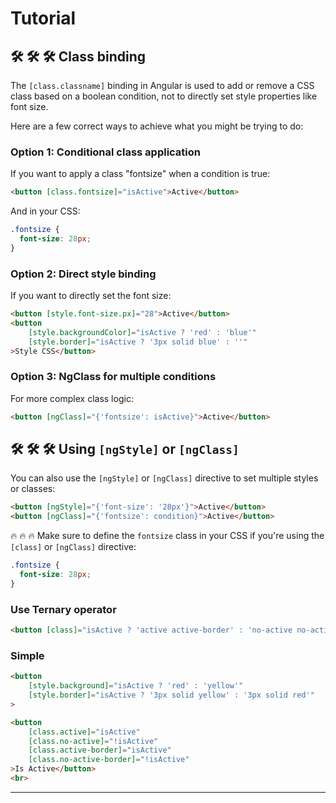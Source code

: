 # Tutorial

## 🛠️ 🛠️ 🛠️ Class binding  

The `[class.classname]` binding in Angular is used to add or remove a CSS class based on a boolean condition, not to directly set style properties like font size.

Here are a few correct ways to achieve what you might be trying to do:

### Option 1: Conditional class application
If you want to apply a class "fontsize" when a condition is true:
```html
<button [class.fontsize]="isActive">Active</button>
```
And in your CSS:
```css
.fontsize {
  font-size: 28px;
}
```

### Option 2: Direct style binding
If you want to directly set the font size:
```html
<button [style.font-size.px]="28">Active</button>
<button 
    [style.backgroundColor]="isActive ? 'red' : 'blue'"
    [style.border]="isActive ? '3px solid blue' : ''"
>Style CSS</button>

```

### Option 3: NgClass for multiple conditions
For more complex class logic:
```html
<button [ngClass]="{'fontsize': isActive}">Active</button>
```


## 🛠️ 🛠️ 🛠️ Using `[ngStyle]` or `[ngClass]`  

You can also use the `[ngStyle]` or `[ngClass]` directive to set multiple styles or classes:  

```html
<button [ngStyle]="{'font-size': '28px'}">Active</button>
<button [ngClass]="{'fontsize': condition}">Active</button>
```  
🔥 🔥 🔥 Make sure to define the `fontsize` class in your CSS if you're using the `[class]` or `[ngClass]` directive:  

```css
.fontsize {
  font-size: 28px;
}
```  

### Use Ternary operator  

```html
<button [class]="isActive ? 'active active-border' : 'no-active no-active-border'">Is Active</button>
```  

### Simple  

```html
<button 
    [style.background]="isActive ? 'red' : 'yellow'"
    [style.border]="isActive ? '3px solid yellow' : '3px solid red'"
>
```  

```html
<button 
    [class.active]="isActive" 
    [class.no-active]="!isActive"
    [class.active-border]="isActive"
    [class.no-active-border]="!isActive"
>Is Active</button>
<br>
```  

---    


